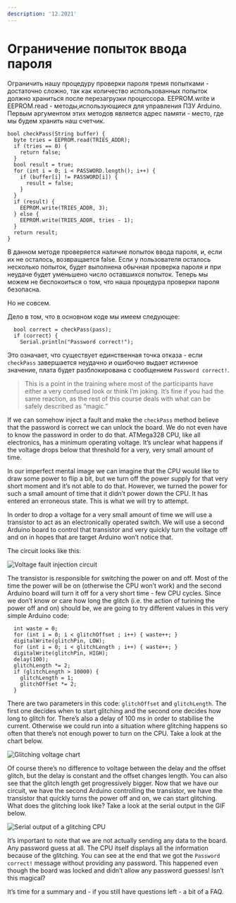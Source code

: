 ```yaml
---
description: '12.2021'
---
```


# Ограничение попыток ввода пароля

Ограничить нашу процедуру проверки пароля тремя попытками - достаточно сложно, так как количество использованных попыток должно храниться после перезагрузки процессора. EEPROM.write и EEPROM.read -  методы,использующиеся для управления ПЗУ Arduino. Первым аргументом этих методов является адрес памяти - место, где мы будем хранить наш счетчик.

```
bool checkPass(String buffer) {
  byte tries = EEPROM.read(TRIES_ADDR);
  if (tries == 0) {
    return false;
  }
  bool result = true;
  for (int i = 0; i < PASSWORD.length(); i++) {
    if (buffer[i] != PASSWORD[i]) {
      result = false;
    }
  }
  if (result) {
    EEPROM.write(TRIES_ADDR, 3);
  } else {
    EEPROM.write(TRIES_ADDR, tries - 1);
  }
  return result;
}
```

В данном методе проверяется наличие попыток ввода пароля, и, если их не осталось, возвращается false. Если у пользователя осталось несколько попыток, будет выполнена обычная проверка пароля и при неудаче будет уменьшено число оставшихся попыток. Теперь мы можем не беспокоиться о том, что наша процедура проверки пароля безопасна.&#x20;

Но не совсем.&#x20;

Дело в том, что в основном коде мы имеем следующее:

```
  bool correct = checkPass(pass);
  if (correct) {
    Serial.println("Password correct!");
```

Это означает, что существует единственная точка отказа - если `checkPass` завершается неудачно и ошибочно выдает истинное значение, плата будет разблокирована с сообщением `Password correct!`.

> This is a point in the training where most of the participants have either a very confused look or think I’m joking. It’s fine if you had the same reaction, as the rest of this course deals with what can be safely described as “magic.”

If we can somehow inject a fault and make the `checkPass` method believe that the password is correct we can unlock the board. We do not even have to know the password in order to do that. ATMega328 CPU, like all electronics, has a minimum operating voltage. It’s unclear what happens if the voltage drops below that threshold for a very, very small amount of time.

In our imperfect mental image we can imagine that the CPU would like to draw some power to flip a bit, but we turn off the power supply for that very short moment and it’s not able to do that. However, we turned the power for such a small amount of time that it didn’t power down the CPU. It has entered an erroneous state. This is what we will try to attempt.

In order to drop a voltage for a very small amount of time we will use a transistor to act as an electronically operated switch. We will use a second Arduino board to control that transistor and very quickly turn the voltage off and on in hopes that are target Arduino won’t notice that.

The circuit looks like this:

![Voltage fault injection circuit](https://maldroid.github.io/hardware-hacking/assets/fault-injection-circuit.png)

The transistor is responsible for switching the power on and off. Most of the time the power will be on (otherwise the CPU won’t work) and the second Arduino board will turn it off for a very short time - few CPU cycles. Since we don’t know or care how long the glitch (i.e. the action of turining the power off and on) should be, we are going to try different values in this very simple Arduino code:

```
  int waste = 0;
  for (int i = 0; i < glitchOffset ; i++) { waste++; }
  digitalWrite(glitchPin, LOW);
  for (int i = 0; i < glitchLength ; i++) { waste++; }
  digitalWrite(glitchPin, HIGH);
  delay(100);
  glitchLength *= 2;
  if (glitchLength > 10000) {
    glitchLength = 1;
    glitchOffset *= 2;
  }
```

There are two parameters in this code: `glitchOffset` and `glitchLength`. The first one decides when to start glitching and the second one decides how long to glitch for. There’s also a delay of 100 ms in order to stabilise the current. Otherwise we could run into a situation where glitching happens so often that there’s not enough power to turn on the CPU. Take a look at the chart below.

![Glitching voltage chart](https://maldroid.github.io/hardware-hacking/assets/glitch.png)

Of course there’s no difference to voltage between the delay and the offset glitch, but the delay is constant and the offset changes length. You can also see that the glitch length get progressively bigger. Now that we have our circuit, we have the second Arduino controlling the transistor, we have the transistor that quickly turns the power off and on, we can start glitching. What does the glitching look like? Take a look at the serial output in the GIF below.

![Serial output of a glitching CPU](https://maldroid.github.io/hardware-hacking/assets/fault-injection-terminal.gif)

It’s important to note that we are not actually sending any data to the board. Any password guess at all. The CPU itself displays all the information because of the glitching. You can see at the end that we got the `Password correct!` message without providing any password. This happened even though the board was locked and didn’t allow any password guesses! Isn’t this magical?

It’s time for a summary and - if you still have questions left - a bit of a FAQ.
